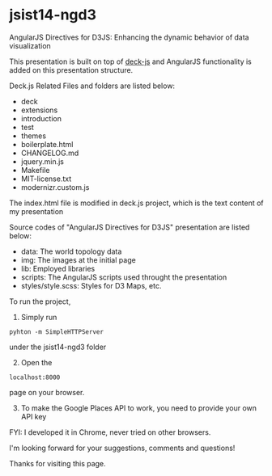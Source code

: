 jsist14-ngd3
============

AngularJS Directives for D3JS: Enhancing the dynamic behavior of data visualization

This presentation is built on top of [deck-js](http://imakewebthings.com/deck.js/) and AngularJS
functionality is added on this presentation structure.

Deck.js Related Files and folders are listed below: 

 * deck
 * extensions
 * introduction
 * test
 * themes
 * boilerplate.html
 * CHANGELOG.md
 * jquery.min.js
 * Makefile
 * MIT-license.txt
 * modernizr.custom.js
 
The index.html file is modified in deck.js project, which is the text content of my presentation
 
Source codes of "AngularJS Directives for D3JS" presentation are listed below:
 
 * data: The world topology data
 * img: The images at the initial page
 * lib: Employed libraries
 * scripts: The AngularJS scripts used throught the presentation
 * styles/style.scss: Styles for D3 Maps, etc.

To run the project,
 
 1) Simply run 

`pyhton -m SimpleHTTPServer`

under the jsist14-ngd3 folder 

2) Open the

`localhost:8000`

page on your browser. 

3) To make the Google Places API to work, you need to provide your own 
API key

FYI: I developed it in Chrome, never tried on other browsers.
  
I'm looking forward for your suggestions, comments and questions!

Thanks for visiting this page.
